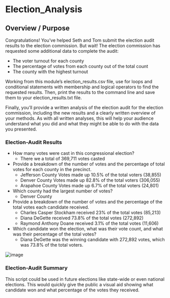# Election_Analysis

## Overview / Purpose
Congratulations! You’ve helped Seth and Tom submit the election audit results to the election commission. But wait! The election commission has requested some additional data to complete the audit:

* The voter turnout for each county
* The percentage of votes from each county out of the total count
* The county with the highest turnout

Working from this module’s election_results.csv file, use for loops and conditional statements with membership and logical operators to find the requested results. Then, print the results to the command line and save them to your election_results.txt file.

Finally, you’ll provide a written analysis of the election audit for the election commission, including the new results and a clearly written overview of your methods. As with all written analyses, this will help your audience understand what you did and what they might be able to do with the data you presented.


### Election-Audit Results
 * How many votes were cast in this congressional election?
      * There we a total of 369,711 votes casted
 * Provide a breakdown of the number of votes and the percentage of total votes for each county in the precinct.
      * Jefferson County Votes made up 10.5% of the total voters (38,855)
      * Denver County Votes made up 82.8% of the total voters (306,055)
      * Arapahoe County Votes made up 6.7% of the total voters (24,801)
 * Which county had the largest number of votes?
      * Denver County
 * Provide a breakdown of the number of votes and the percentage of the total votes each candidate received.
      * Charles Casper Stockham received 23% of the total votes (85,213)
      * Diana DeGette received 73.8% of the total votes (272,892)
      * Raymond Anthony Doane received 3.1% of the total votes (11,606)
 * Which candidate won the election, what was their vote count, and what was their percentage of the total votes?
      * Diana DeGette was the winning candidate with 272,892 votes, which was 73.8% of the total voters. 



![image](https://user-images.githubusercontent.com/94920551/163734124-05a198e4-7ee5-4bd1-8229-1e4ad9414f18.png)

### Election-Audit Summary
This script could be used in future elections like state-wide or even national elections. This would quickly give the public a visual aid showing what candidate won and what percentage of the votes they received. 
